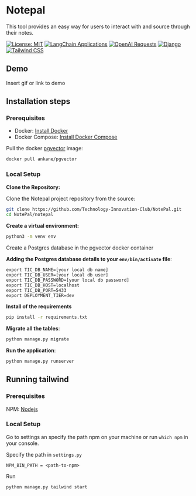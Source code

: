
# Notepal

This tool provides an easy way for users to interact with and source through their notes.

[![License: MIT](https://img.shields.io/badge/License-MIT-yellow.svg)](https://opensource.org/licenses/MIT) [![LangChain Applications](https://img.shields.io/badge/LangChain%20Applications-0.0.238-black)](https://example.com/langchain-applications/) [![OpenAI Requests](https://img.shields.io/badge/OpenAI%20-0.27.8-yellow)](https://example.com/openai-requests/) [![Django](https://img.shields.io/badge/Django-4.1.7-purple)](https://www.djangoproject.com/) [![Tailwind CSS](https://img.shields.io/badge/Tailwind%20CSS-3.6.0-blue)](https://tailwindcss.com/)

## Demo

Insert gif or link to demo

## Installation steps

### Prerequisites
- Docker: [Install Docker](https://docs.docker.com/get-docker/)
- Docker Compose: [Install Docker Compose](https://docs.docker.com/compose/install/)

Pull the docker [pgvector](https://github.com/pgvector/pgvector#docker) image:
```bash
docker pull ankane/pgvector
```

### Local Setup

**Clone the Repository:**
   
Clone the Notepal project repository from the source:

   ```bash
   git clone https://github.com/Technology-Innovation-Club/NotePal.git
   cd NotePal/notepal
```

**Create a virtual environment:**

```bash
python3 -m venv env
```
Create a Postgres database in the pgvector docker container

**Adding the Postgres database details to your `env/bin/activate` file**:
```code
export TIC_DB_NAME=[your local db name]
export TIC_DB_USER=[your local db user]
export TIC_DB_PASSWORD=[your local db password]
export TIC_DB_HOST=localhost
export TIC_DB_PORT=5433
export DEPLOYMENT_TIER=dev
```

**Install of the requirements**
```bash
pip install -r requirements.txt
```

**Migrate all the tables**:

```bash
python manage.py migrate
```

**Run the application**:

```bash
python manage.py runserver
```

## Running tailwind
### Prerequisites
NPM: [Nodejs](https://nodejs.org/en)

### Local Setup
Go to settings an specify the path npm on your machine or run `which npm` in your console.

Specify the path in `settings.py`

```code
NPM_BIN_PATH = <path-to-npm>
```
Run
```bash
python manage.py tailwind start
```

